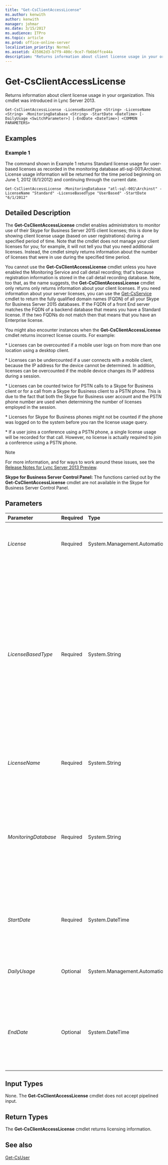 ```yaml
---
title: "Get-CsClientAccessLicense"
ms.author: kenwith
author: kenwith
manager: johmar
ms.date: 3/15/2017
ms.audience: ITPro
ms.topic: article
ms.prod: office-online-server
localization_priority: Normal
ms.assetid: 435062d3-b7f9-400c-9ce7-fb6b6ffce44a
description: "Returns information about client license usage in your organization. This cmdlet was introduced in Lync Server 2013."
---
```


# Get-CsClientAccessLicense
 
Returns information about client license usage in your organization. This cmdlet was introduced in Lync Server 2013.
  
```
Get-CsClientAccessLicense -LicenseBasedType <String> -LicenseName <String> -MonitoringDatabase <String> -StartDate <DateTime> [-DailyUsage <SwitchParameter>] [-EndDate <DateTime>] <COMMON PARAMETERS>

```

## Examples
<a name="Examples"> </a>

### Example 1

The command shown in Example 1 returns Standard license usage for user-based licenses as recorded in the monitoring database atl-sql-001\Archinst. License usage information will be returned for the time period beginning on June 1, 2012 (6/1/2012) and continuing through the current date. 
  
```
Get-CsClientAccessLicense -MonitoringDatabase "atl-sql-001\Archinst" -LicenseName "Standard" -LicenseBasedType "UserBased" -StartDate "6/1/2012"
```

## Detailed Description
<a name="DetailedDescription"> </a>

The **Get-CsClientAccessLicense** cmdlet enables administrators to monitor use of their Skype for Business Server 2015 client licenses; this is done by showing client license usage (based on user registrations) during a specified period of time. Note that the cmdlet does not manage your client licenses for you; for example, it will not tell you that you need additional licenses. Instead, the cmdlet simply returns information about the number of licenses that were in use during the specified time period.
  
You cannot use the **Get-CsClientAccessLicense** cmdlet unless you have enabled the Monitoring Service and call detail recording; that's because registration information is stored in the call detail recording database. Note, too that, as the name suggests, the **Get-CsClientAccessLicense** cmdlet only returns only returns information about your client licenses. If you need information about your server licenses, you can use the [Get-CsService](get-csservice.md) cmdlet to return the fully qualified domain names (FQDN) of all your Skype for Business Server 2015 databases. If the FQDN of a front End server matches the FQDN of a backend database that means you have a Standard license. If the two FQDNs do not match then that means that you have an Enterprise license.
  
You might also encounter instances when the **Get-CsClientAccessLicense** cmdlet returns incorrect license counts. For example:
  
\* Licenses can be overcounted if a mobile user logs on from more than one location using a desktop client.
  
\* Licenses can be undercounted if a user connects with a mobile client, because the IP address for the device cannot be determined. In addition, licenses can be overcounted if the mobile device changes its IP address during a session.
  
\* Licenses can be counted twice for PSTN calls to a Skype for Business client or for a call from a Skype for Business client to a PSTN phone. This is due to the fact that both the Skype for Business user account and the PSTN phone number are used when determining the number of licenses employed in the session.
  
\* Licenses for Skype for Business phones might not be counted if the phone was logged on to the system before you ran the license usage query.
  
\* If a user joins a conference using a PSTN phone, a single license usage will be recorded for that call. However, no license is actually required to join a conference using a PSTN phone. 
  
> [!NOTE]
> For more information, and for ways to work around these issues, see the [Release Notes for Lync Server 2013 Preview](http://technet.microsoft.com/library/9f9e864c-3365-4800-803c-5289bd8fd363.aspx). 
  
 **Skype for Business Server Control Panel:** The functions carried out by the **Get-CsClientAccessLicense** cmdlet are not available in the Skype for Business Server Control Panel.
  
## Parameters
<a name="DetailedDescription"> </a>

|**Parameter**|**Required**|**Type**|**Description**|
|:-----|:-----|:-----|:-----|
| _License_ <br/> |Required  <br/> |System.Management.Automation.SwitchParameter  <br/> |Returns the available license names. This parameter cannot be used with any other parameters; this is the only valid syntax:  <br/>  `Get-CsClientAccessLicense -License` <br/> |
| _LicenseBasedType_ <br/> |Required  <br/> |System.String  <br/> |Indicates whether the license is UserBased or DeviceBased. With UserBased licenses, each user who accesses Skype for Business Server 2015 is required to have a client access license, regardless of the number of devices he or she uses to access Skype for Business Server 2015. With DeviceBased licenses, each device used to access Skype for Business Server 2015 requires a separate license.  <br/> User-based licensing is typically recommended for users who are not always on site, and who might access Skype for Business Server 2015 using any number of different devices. Device-based licensing is aimed at on-site users who typically access Skype for Business Server 2015 only through shared devices (such as their desktop computer).  <br/> |
| _LicenseName_ <br/> |Required  <br/> |System.String  <br/> |Indicates the kind of license being retrieved. Valid values are:  <br/> \* Standard  <br/> \* Enterprise  <br/> \* Plus  <br/> |
| _MonitoringDatabase_ <br/> |Required  <br/> |System.String  <br/> |SQL Server instance for the monitoring database. This is typically specified by using the fully qualified domain name of the SQL Server computer and SQL Server instance of the monitoring database. For example:  <br/>  `-MonitoringDatabase "atl-sql-001.litwareinc.com\archinst"` <br/> If the monitoring database is in the default SQL Server instance then you only need to specify the FQDN of the computer running SQL Server:  <br/>  `-MonitoringDatabase "atl-sql-001.litwareinc.com"` <br/> |
| _StartDate_ <br/> |Required  <br/> |System.DateTime  <br/> |Beginning date for the time period for which client license usage should be checked. For example, using the US English format the StartDate parameter might look like this:  <br/>  `-StartDate "1/1/2012"` <br/> The StartDate must be earlier than the EndDate.  <br/> |
| _DailyUsage_ <br/> |Optional  <br/> |System.Management.Automation.SwitchParameter  <br/> |If specified, license usage is broken down on a day-by-day basis for the specified time period. If not specified, then license usage is summarized for the specified time period.  <br/> |
| _EndDate_ <br/> |Optional  <br/> |System.DateTime  <br/> |Ending date for the time period for which client license usage should be checked. For example:  <br/>  `-EndDate "2/1/2012"` <br/> The EndDate must be later than the StartDate. Note that the end date does not appear in the output when you call the **Get-CsClientAccessLicense** cmdlet. <br/> |
   
## Input Types
<a name="InputTypes"> </a>

None. The **Get-CsClientAccessLicense** cmdlet does not accept pipelined input.
  
## Return Types
<a name="ReturnTypes"> </a>

The **Get-CsClientAccessLicense** cmdlet returns licensing information.
  
## See also
<a name="ReturnTypes"> </a>

#### 

[Get-CsUser](get-csuser.md)

